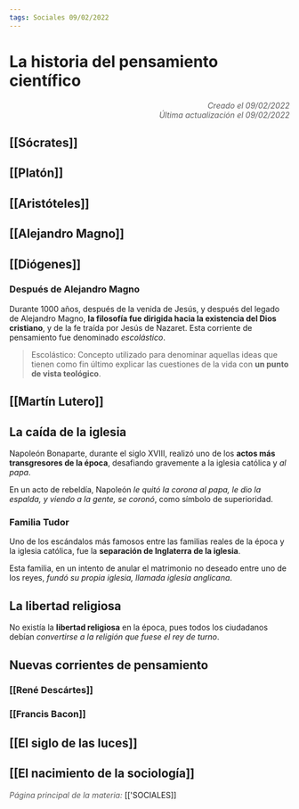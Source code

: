 ```yaml
---
tags: Sociales 09/02/2022
---
```


# La historia del pensamiento científico
<div style="text-align: right; opacity: 0.7; font-style: italic;">Creado el 09/02/2022</div>
<div style="text-align: right; opacity: 0.7; font-style: italic;">Última actualización el 09/02/2022</div>

## [[Sócrates]]

## [[Platón]]

## [[Aristóteles]]

## [[Alejandro Magno]]

## [[Diógenes]]


### Después de Alejandro Magno

Durante 1000 años, después de la venida de Jesús, y después del legado de Alejandro Magno, **la filosofía fue dirigida hacia la existencia del Dios cristiano**, y de la fe traída por Jesús de Nazaret. Esta corriente de pensamiento fue denominado *escolástico*.

> Escolástico: Concepto utilizado para denominar aquellas ideas que tienen como fin último explicar las cuestiones de la vida con **un punto de vista teológico**.

## [[Martín Lutero]]

## La caída de la iglesia

Napoleón Bonaparte, durante el siglo XVIII, realizó uno de los **actos más transgresores de la época**, desafiando gravemente a la iglesia católica y *al papa*.

En un acto de rebeldía, Napoleón *le quitó la corona al papa, le dio la espalda, y viendo a la gente, se coronó*, como símbolo de superioridad.

### Familia Tudor

Uno de los escándalos más famosos entre las familias reales de la época y la iglesia católica, fue la **separación de Inglaterra de la iglesia**.

Esta familia, en un intento de anular el matrimonio no deseado entre uno de los reyes, *fundó su propia iglesia, llamada iglesia anglicana*.

## La libertad religiosa

No existía la **libertad religiosa** en la época, pues todos los ciudadanos debían *convertirse a la religión que fuese el rey de turno*.


## Nuevas corrientes de pensamiento

### [[René Descártes]]
### [[Francis Bacon]]

## [[El siglo de las luces]]

## [[El nacimiento de la sociología]]

<span style="opacity: 0.7; font-style: italic;">Página principal de la materia:</span> [['SOCIALES]]